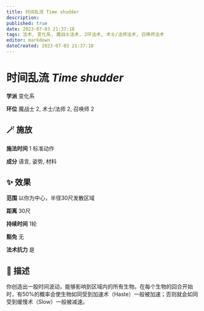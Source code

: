 ```yaml
---
title: 时间乱流 Time shudder
description: 
published: true
date: 2023-07-03 21:37:18
tags: 法术, 变化系, 魔战士法术, 2环法术, 术士/法师法术, 召唤师法术
editor: markdown
dateCreated: 2023-07-03 21:37:18
---
```


# **时间乱流** *Time shudder*

**学派** 变化系 

**环位** 魔战士 2, 术士/法师 2, 召唤师 2

## 🪄 施放

**施法时间** 1 标准动作

**成分** 语言, 姿势, 材料

## ✨ 效果  

**范围** 以你为中心，半径30尺发散区域

**距离** 30尺  

**持续时间** 1轮 

**豁免** 无

**法术抗力** 是

## 📖 描述

你创造出一股时间波动，能够影响到区域内的所有生物。在每个生物的回合开始时，有50%的概率会使生物如同受到加速术（Haste）一般被加速；否则就会如同受到缓慢术（Slow）一般被减速。
    